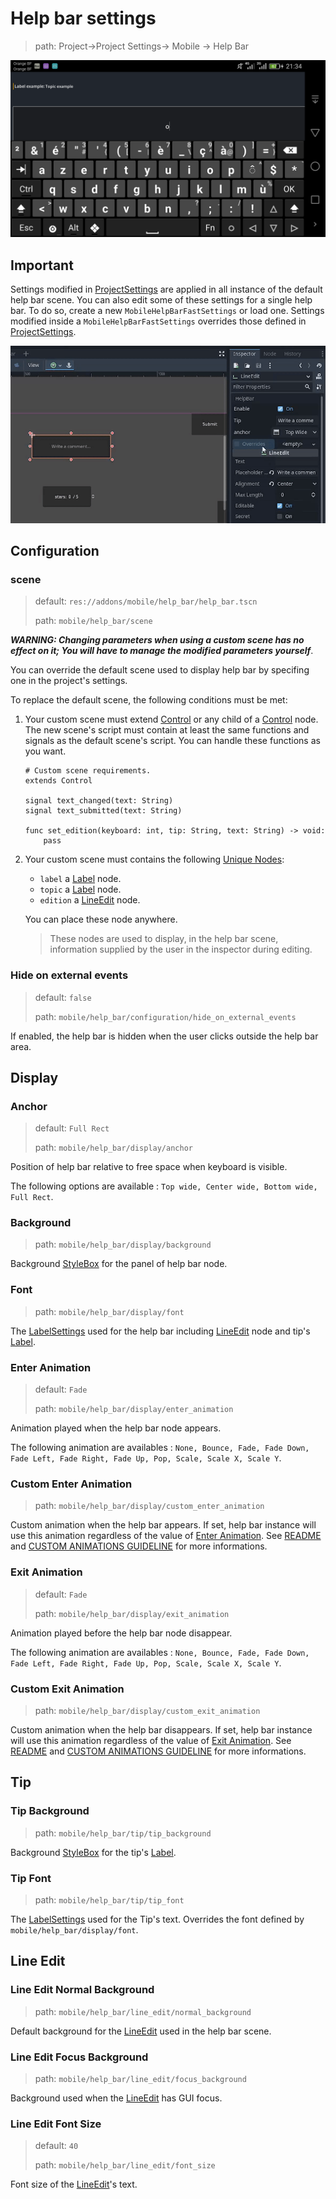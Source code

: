 ﻿
# Help bar settings
> path: Project->Project Settings-> Mobile -> Help Bar

![Help bar settings screenshot.](https://raw.githubusercontent.com/sabinayo/godot-4-mobile-plugin/refs/heads/main/screenshots/help_bar_and_keyboard.png)

## Important

Settings modified in [ProjectSettings](https://docs.godotengine.org/en/stable/classes/class_projectsettings.html) are applied in all instance of the default help bar scene.
You can also edit some of these settings for a single help bar. To do so, create a new `MobileHelpBarFastSettings` or load one. Settings modified inside a `MobileHelpBarFastSettings` overrides those defined in [ProjectSettings](https://docs.godotengine.org/en/stable/classes/class_projectsettings.html).

![MobileHelpBarFastSettings creation and edition.](https://raw.githubusercontent.com/sabinayo/godot-4-mobile-plugin/refs/heads/main/screenshots/create-and-edit-mhbfs.gif)

## Configuration

### **scene**
>default: `res://addons/mobile/help_bar/help_bar.tscn`
>
>path: `mobile/help_bar/scene`

***WARNING: Changing parameters when using a custom scene has no effect on it; You will have to manage the modified parameters yourself***.

You can override the default scene used to display help bar by specifing one in
the project's settings.

To replace the default scene, the following conditions must be met:

1. Your custom scene must extend [Control](https://docs.godotengine.org/en/stable/classes/class_control.html) or any child of a [Control](https://docs.godotengine.org/en/stable/classes/class_control.html) node.
	The new scene's script must contain at least the same functions and signals as the default scene's script. You can handle these functions as you want.
	
	```gdscript
	# Custom scene requirements.
 	extends Control

	signal text_changed(text: String)
	signal text_submitted(text: String)

	func set_edition(keyboard: int, tip: String, text: String) -> void:
		pass
	```

 2. Your custom scene must contains the following [Unique Nodes](https://docs.godotengine.org/en/stable/tutorials/scripting/scene_unique_nodes.html):
	- `label` a [Label](https://docs.godotengine.org/en/stable/classes/class_label.html) node.
	- `topic` a [Label](https://docs.godotengine.org/en/stable/classes/class_label.html) node.
	- `edition` a [LineEdit](https://docs.godotengine.org/fr/4.x/classes/class_lineedit.html) node.
	
	You can place these node anywhere.
	
	>These nodes are used to display, in the help bar scene, information supplied by the user in the inspector during editing.


### Hide on external events
>default: `false`
>
>path: `mobile/help_bar/configuration/hide_on_external_events`

If enabled, the help bar is hidden when the user clicks outside the help bar area.


## Display

### Anchor
>default: `Full Rect`
>
>path: `mobile/help_bar/display/anchor`

Position of help bar relative to free space when keyboard is visible.

The following options are available : `Top wide, Center wide, Bottom wide, Full Rect`.


### Background
>path: `mobile/help_bar/display/background`

Background [StyleBox](https://docs.godotengine.org/en/stable/classes/class_stylebox.html) for the panel of help bar node.


### Font
>path: `mobile/help_bar/display/font`

The [LabelSettings](https://docs.godotengine.org/en/stable/classes/class_labelsettings.html) used for the help bar including [LineEdit](https://docs.godotengine.org/en/stable/classes/class_lineedit.html) node and tip's [Label](https://docs.godotengine.org/en/stable/classes/class_label.html).


### Enter Animation
>default: `Fade`
>
>path: `mobile/help_bar/display/enter_animation`

Animation played when the help bar node appears.

The following animation are availables : `None, Bounce, Fade, Fade Down, Fade Left, Fade Right, Fade Up, Pop, Scale, Scale X, Scale Y`.


### Custom Enter Animation
>path: `mobile/help_bar/display/custom_enter_animation`

Custom animation when the help bar appears. If set, help bar instance will use this animation regardless of the value of [Enter Animation](https://github.com/sabinayo/godot-4-mobile-plugin/blob/master/doc/HELP%20BAR%20SETTINGS.md#enter-animation). See [README](https://raw.githubusercontent.com/sabinayo/godot-4-mobile-plugin/refs/heads/main/README.md#additional-notes) and [CUSTOM ANIMATIONS GUIDELINE](https://github.com/sabinayo/godot-4-mobile-plugin/blob/main/doc/CUSTOM%20ANIMATIONS%20GUIDELINE.md) for more informations.


### Exit Animation
>default: `Fade`
>
>path: `mobile/help_bar/display/exit_animation`

Animation played before the help bar node disappear.

The following animation are availables : `None, Bounce, Fade, Fade Down, Fade Left, Fade Right, Fade Up, Pop, Scale, Scale X, Scale Y`.


### Custom Exit Animation
>path: `mobile/help_bar/display/custom_exit_animation`

Custom animation when the help bar disappears. If set, help bar instance will use this animation regardless of the value of [Exit Animation](https://github.com/sabinayo/godot-4-mobile-plugin/blob/master/doc/HELP%20BAR%20SETTINGS.md#exit-animation). See [README](https://raw.githubusercontent.com/sabinayo/godot-4-mobile-plugin/refs/heads/main/README.md#additional-notes) and [CUSTOM ANIMATIONS GUIDELINE](https://github.com/sabinayo/godot-4-mobile-plugin/blob/main/doc/CUSTOM%20ANIMATIONS%20GUIDELINE.md) for more informations.

## Tip

### Tip Background
>path: `mobile/help_bar/tip/tip_background`

Background [StyleBox](https://docs.godotengine.org/en/stable/classes/class_stylebox.html) for the tip's [Label](https://docs.godotengine.org/en/stable/classes/class_label.html).


### Tip Font
>path: `mobile/help_bar/tip/tip_font`

The [LabelSettings](https://docs.godotengine.org/en/stable/classes/class_labelsettings.html) used for the Tip's text. Overrides the font defined by `mobile/help_bar/display/font`.


## Line Edit

### Line Edit Normal Background
>path: `mobile/help_bar/line_edit/normal_background`

Default background for the [LineEdit](https://docs.godotengine.org/en/stable/classes/class_lineedit.html) used in the help bar scene.


### Line Edit Focus Background
>path: `mobile/help_bar/line_edit/focus_background`

Background used when the [LineEdit](https://docs.godotengine.org/en/stable/classes/class_lineedit.html) has GUI focus.


### Line Edit Font Size
>default: `40`
>
>path: `mobile/help_bar/line_edit/font_size`

Font size of the [LineEdit](https://docs.godotengine.org/en/stable/classes/class_lineedit.html)'s text.


